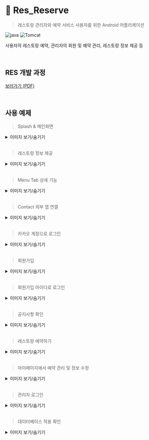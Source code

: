 # 🍴 Res_Reserve

> 레스토랑 관리자와 예약 서비스 사용자를 위한 Android 어플리케이션

 ![java](https://img.shields.io/badge/Java-8-lightgrey)  ![Tomcat](https://img.shields.io/badge/Android-4.1.3-lightgrey) 

사용자의 레스토랑 예약, 관리자의 회원 및 예약 관리, 레스토랑 정보 제공 등

<br>

## RES 개발 과정 

[보러가기 (PDF)](https://github.com/jihojhi/Res_Android/blob/master/docs/ResApp_hj.pdf)

<br>

## 사용 예제
> Splash & 메인화면
<details>
 <summary>이미지 보기/숨기기</summary>
<div markdown="1">
<img width="50%" src="./pics/splash.gif"/>

</div>
</details>

<br>

> 레스토랑 정보 제공

<details>
 <summary>이미지 보기/숨기기</summary>
<div markdown="1">
<img width="50%" src="./pics/website.gif"/>

</div>
</details>

<br>

> Menu Tab 상세 기능

<details>
 <summary>이미지 보기/숨기기</summary>
<div markdown="1">
<img width="50%" src="./pics/menu.gif"/>

</div>
</details>

<br>

> Contact 외부 앱 연결

<details>
 <summary>이미지 보기/숨기기</summary>
<div markdown="1">
<img width="50%" src="./pics/contact.gif"/>

</div>
</details>

<br>

> 카카오 계정으로 로그인

<details>
 <summary>이미지 보기/숨기기</summary>
<div markdown="1">
<img width="50%" src="./pics/kakao.gif"/>

</div>
</details>

<br>

> 회원가입

<details>
 <summary>이미지 보기/숨기기</summary>
<div markdown="1">
<img width="50%" src="./pics/join.gif"/>

</div>
</details>

<br>

> 회원가입 아이디로 로그인

<details>
 <summary>이미지 보기/숨기기</summary>
<div markdown="1">
<img width="50%" src="./pics/login.gif"/>

</div>
</details>

<br>

> 공지사항 확인

<details>
 <summary>이미지 보기/숨기기</summary>
<div markdown="1">
<img width="50%" src="./pics/announce.gif"/>

</div>
</details>

<br>

> 레스토랑 예약하기

<details>
 <summary>이미지 보기/숨기기</summary>
<div markdown="1">
<img width="50%" src="./pics/reserve.gif"/>

</div>
</details>

<br>

> 마이페이지에서 예약 관리 및 정보 수정

<details>
 <summary>이미지 보기/숨기기</summary>
<div markdown="1">
<img width="50%" src="./pics/mypage.gif"/>

</div>
</details>

<br>

> 관리자 로그인

<details>
 <summary>이미지 보기/숨기기</summary>
<div markdown="1">
<img width="50%" src="./pics/admin.gif"/>

</div>
</details>

<br>

> 데이터베이스 적용 확인

<details>
 <summary>이미지 보기/숨기기</summary>
<div markdown="1">
<img width="50%" src="./pics/check.gif"/>

</div>
</details>